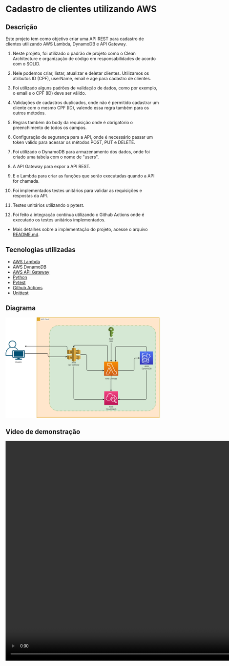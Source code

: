# Cadastro de clientes utilizando AWS

## Descrição

Este projeto tem como objetivo criar uma API REST para cadastro de clientes utilizando AWS Lambda, DynamoDB e API Gateway.

1. Neste projeto, foi utilizado o padrão de projeto como o Clean Architecture e organização de código em responsabilidades de acordo com o SOLID.

2. Nele podemos criar, listar, atualizar e deletar clientes. Utilizamos os atributos ID (CPF), userName, email e age para cadastro de clientes.

3. Foi utilizado alguns padrões de validação de dados, como por exemplo, o email e o CPF (ID) deve ser válido.

4. Validações de cadastros duplicados, onde não é permitido cadastrar um cliente com o mesmo CPF (ID), valendo essa regra também para os outros métodos.

5. Regras também do body da requisição onde é obrigatório o preenchimento de todos os campos.

6. Configuração de segurança para a API, onde é necessário passar um token válido para acessar os métodos POST, PUT e DELETE.

7. Foi utilizado o DynamoDB para armazenamento dos dados, onde foi criado uma tabela com o nome de "users".

8. A API Gateway para expor a API REST.

9. E o Lambda para criar as funções que serão executadas quando a API for chamada.

10. Foi implementados testes unitários para validar as requisições e respostas da API.

11. Testes unitários utilizando o pytest.

12. Foi feito a integração contínua utilizando o Github Actions onde é executado os testes unitários implementados.

- Mais detalhes sobre a implementação do projeto, acesse o arquivo [README.md](./user_register/README.md).

## Tecnologias utilizadas

- [AWS Lambda](https://aws.amazon.com/pt/lambda/)
- [AWS DynamoDB](https://aws.amazon.com/pt/dynamodb/)
- [AWS API Gateway](https://aws.amazon.com/pt/api-gateway/)
- [Python](https://www.python.org/)
- [Pytest](https://docs.pytest.org/en/stable/)
- [Github Actions](https://github.com/features/actions)
- [Unittest](https://docs.python.org/3/library/unittest.html)

## Diagrama

![Diagrama](./diagrama/Diagrama_crud_aws.png)

## Video de demonstração

<video width="1120" height="720" controls>

  <source src="./video/Exemplo_de_uso.mp4" type="video/mp4">

</video>
